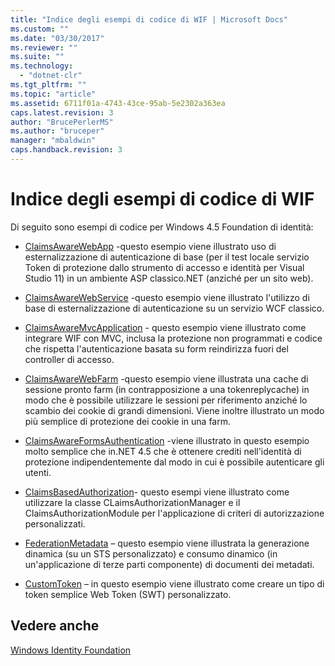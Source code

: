 ```yaml
---
title: "Indice degli esempi di codice di WIF | Microsoft Docs"
ms.custom: ""
ms.date: "03/30/2017"
ms.reviewer: ""
ms.suite: ""
ms.technology: 
  - "dotnet-clr"
ms.tgt_pltfrm: ""
ms.topic: "article"
ms.assetid: 6711f01a-4743-43ce-95ab-5e2302a363ea
caps.latest.revision: 3
author: "BrucePerlerMS"
ms.author: "bruceper"
manager: "mbaldwin"
caps.handback.revision: 3
---
```

# Indice degli esempi di codice di WIF
Di seguito sono esempi di codice per Windows 4.5 Foundation di identità:  
  
-   [ClaimsAwareWebApp](http://go.microsoft.com/fwlink/?LinkID=248405) \-questo esempio viene illustrato uso di esternalizzazione di autenticazione di base \(per il test locale servizio Token di protezione dallo strumento di accesso e identità per Visual Studio 11\) in un ambiente ASP classico.NET \(anziché per un sito web\).  
  
-   [ClaimsAwareWebService](http://go.microsoft.com/fwlink/?LinkID=248406) \-questo esempio viene illustrato l'utilizzo di base di esternalizzazione di autenticazione su un servizio WCF classico.  
  
-   [ClaimsAwareMvcApplication](http://go.microsoft.com/fwlink/?LinkID=248407) \- questo esempio viene illustrato come integrare WIF con MVC, inclusa la protezione non programmati e codice che rispetta l'autenticazione basata su form reindirizza fuori del controller di accesso.  
  
-   [ClaimsAwareWebFarm](http://go.microsoft.com/fwlink/?LinkID=248408) \-questo esempio viene illustrata una cache di sessione pronto farm \(in contrapposizione a una tokenreplycache\) in modo che è possibile utilizzare le sessioni per riferimento anziché lo scambio dei cookie di grandi dimensioni.  Viene inoltre illustrato un modo più semplice di protezione dei cookie in una farm.  
  
-   [ClaimsAwareFormsAuthentication](http://go.microsoft.com/fwlink/?LinkID=248409) \-viene illustrato in questo esempio molto semplice che in.NET 4.5 che è ottenere crediti nell'identità di protezione indipendentemente dal modo in cui è possibile autenticare gli utenti.  
  
-   [ClaimsBasedAuthorization](http://go.microsoft.com/fwlink/?LinkID=248410)\- questo esempi viene illustrato come utilizzare la classe CLaimsAuthorizationManager e il ClaimsAuthorizationModule per l'applicazione di criteri di autorizzazione personalizzati.  
  
-   [FederationMetadata](http://go.microsoft.com/fwlink/?LinkID=248411) – questo esempio viene illustrata la generazione dinamica \(su un STS personalizzato\) e consumo dinamico \(in un'applicazione di terze parti componente\) di documenti dei metadati.  
  
-   [CustomToken](http://go.microsoft.com/fwlink/?LinkID=248412) – in questo esempio viene illustrato come creare un tipo di token semplice Web Token \(SWT\) personalizzato.  
  
## Vedere anche  
 [Windows Identity Foundation](../../../docs/framework/security/windows-identity-foundation.md)